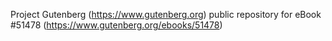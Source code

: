 Project Gutenberg (https://www.gutenberg.org) public repository for
eBook #51478 (https://www.gutenberg.org/ebooks/51478)
